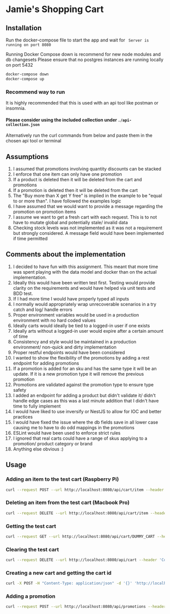 # Jamie's Shopping Cart

## Installation
Run the docker-compose file to start the app and wait for ` Server is running on port 8080`

Running Docker Compose down is recommend for new node modules and db changesets
Please ensure that no postgres instances are running locally on port 5432
```bash 
docker-compose down
docker-compose up
```

### Recommend way to run
It is highly recommended that this is used with an api tool like postman or insomnia.

#### <b>Please consider using the included collection under `./api-collection.json`</b>

Alternatively run the curl commands from below and paste them in the chosen api tool or terminal

## Assumptions
1. I assumed that promotions involving quantity discounts can be stacked
2. I enforce that one item can only have one promotion
3. If a product is deleted then it will be deleted from the cart and promotions
4. If a promotion is deleted then it will be deleted from the cart
5. The "Buy more than X get Y free" is implied in the example to be "equal to or more than". I have followed the examples logic
6. I have assumed that we would want to provide a message regarding the promotion on promotion items
7. I assume we want to get a fresh cart with each request. This is to not have to mutate global and potentially stale/ invalid data
8. Checking stock levels was not implemented as it was not a requirement but strongly considered. A message field would have been implemented if time permitted

## Comments about the implementation
1. I decided to have fun with this assignment. This meant that more time was spent playing with the data model and docker than on the actual implementation.
2. Ideally this would have been written test first. Testing would provide clarity on the requirements and would have helped via unit tests and BDD test.
3. If I had more time I would have properly typed all inputs
4. I normally would appropriately wrap unrecoverable scenarios in a try catch and log/ handle errors
5. Proper environment variables would be used in a production environment with no hard coded values
6. Ideally carts would ideally be tied to a logged-in user if one exists
7. Ideally arts without a logged-in user would expire after a certain amount of time
8. Consistency and style would be maintained in a production environment/ non-quick and dirty implementation
9. Proper restful endpoints would have been considered
10. I wanted to show the flexibility of the promotions by adding a rest endpoint for adding promotions
11. If a promotion is added for an sku and has the same type it will be an update. If it is a new promotion type it will remove the previous promotion
12. Promotions are validated against the promotion type to ensure type safety
13. I added an endpoint for adding a product but didn't validate it/ didn't handle edge cases as this was a last minute addition that I didn't have time to fully implement
14. I would have liked to use inversify or NestJS to allow for IOC and better practices
15. I would have fixed the issue where the db fields save in all lower case causing me to have to do odd mappings in the promotions
16. ESLint would have been used to enforce strict rules
17. I ignored that real carts could have a range of skus applying to a promotion/ product category or brand
18. Anything else obvious :)

## Usage

### Adding an item to the test cart (Raspberry Pi)
```bash
curl --request POST --url http://localhost:8080/api/cart/item --header 'Content-Type: application/json' --data '{ "cartId": "DUMMY_CART", "sku": "234234", "quantity": 1}'
```

### Deleting an item from the test cart (Macbook Pro)
```bash
curl --request DELETE --url http://localhost:8080/api/cart/item --header 'Content-Type: application/json' --data '{ "cartId": "DUMMY_CART", "sku": "43N23P"}'
```

### Getting the test cart
```bash
curl --request GET --url http://localhost:8080/api/cart/DUMMY_CART --header 'Content-Type: application/json'
```

### Clearing the test cart 
```bash
curl --request DELETE --url http://localhost:8080/api/cart --header 'Content-Type: application/json' --data '{ "cartId": "DUMMY_CART"}'
```


### Creating a new cart and getting the cart id
```bash
curl -X POST -H "Content-Type: application/json" -d '{}' 'http://localhost:8080/api/cart'
```

### Adding a promotion
```bash
curl --request POST --url http://localhost:8080/api/promotions --header 'Content-Type: application/json' --data '{ "sku": "120P90", "type": "buyXGetYFree",	"qty": 1, "freeItemSku": "A304SD" }'
```